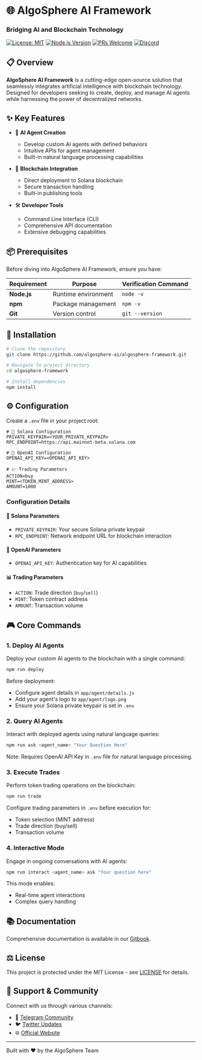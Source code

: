 # 🌐 AlgoSphere AI Framework

### Bridging AI and Blockchain Technology

[![License: MIT](https://img.shields.io/badge/License-MIT-yellow.svg)](https://opensource.org/licenses/MIT)
[![Node.js Version](https://img.shields.io/badge/node-%3E%3D%2018.0.0-brightgreen)](https://nodejs.org/)
[![PRs Welcome](https://img.shields.io/badge/PRs-welcome-brightgreen.svg)](CONTRIBUTING.md)
[![Discord](https://img.shields.io/discord/937797631323226112?color=7389D8&label=Discord&logo=discord&logoColor=ffffff)](https://discord.gg/algosphere)

## 📋 Overview

**AlgoSphere AI Framework** is a cutting-edge open-source solution that seamlessly integrates artificial intelligence with blockchain technology. Designed for developers seeking to create, deploy, and manage AI agents while harnessing the power of decentralized networks.

## ✨ Key Features

- 🤖 **AI Agent Creation**
  - Develop custom AI agents with defined behaviors
  - Intuitive APIs for agent management
  - Built-in natural language processing capabilities

- 🔗 **Blockchain Integration**
  - Direct deployment to Solana blockchain
  - Secure transaction handling
  - Built-in publishing tools

- 🛠️ **Developer Tools**
  - Command Line Interface (CLI)
  - Comprehensive API documentation
  - Extensive debugging capabilities

## 📦 Prerequisites

Before diving into AlgoSphere AI Framework, ensure you have:

| Requirement | Purpose | Verification Command |
|------------|----------|---------------------|
| **Node.js** | Runtime environment | `node -v` |
| **npm** | Package management | `npm -v` |
| **Git** | Version control | `git --version` |

## 🚀 Installation

```bash
# Clone the repository
git clone https://github.com/algosphere-ai/algosphere-framework.git

# Navigate to project directory
cd algosphere-framework

# Install dependencies
npm install
```

## ⚙️ Configuration

Create a `.env` file in your project root:

```env
# 🔐 Solana Configuration
PRIVATE_KEYPAIR=<YOUR_PRIVATE_KEYPAIR>
RPC_ENDPOINT=https://api.mainnet-beta.solana.com

# 🤖 OpenAI Configuration
OPENAI_API_KEY=<OPENAI_API_KEY>

# 💹 Trading Parameters
ACTION=buy
MINT=<TOKEN_MINT_ADDRESS>
AMOUNT=1000
```

### Configuration Details

#### 🔑 Solana Parameters
- `PRIVATE_KEYPAIR`: Your secure Solana private keypair
- `RPC_ENDPOINT`: Network endpoint URL for blockchain interaction

#### 🎯 OpenAI Parameters
- `OPENAI_API_KEY`: Authentication key for AI capabilities

#### 📊 Trading Parameters
- `ACTION`: Trade direction (`buy`/`sell`)
- `MINT`: Token contract address
- `AMOUNT`: Transaction volume

## 🎮 Core Commands

### 1. Deploy AI Agents
Deploy your custom AI agents to the blockchain with a single command:

```bash
npm run deploy
```

Before deployment:
- Configure agent details in `app/agent/details.js`
- Add your agent's logo to `app/agent/logo.png`
- Ensure your Solana private keypair is set in `.env`

### 2. Query AI Agents
Interact with deployed agents using natural language queries:

```bash
npm run ask <agent_name> "Your Question Here"
```

Note: Requires OpenAI API Key in `.env` file for natural language processing.

### 3. Execute Trades
Perform token trading operations on the blockchain:

```bash
npm run trade
```

Configure trading parameters in `.env` before execution for:
- Token selection (MINT address)
- Trade direction (buy/sell)
- Transaction volume

### 4. Interactive Mode
Engage in ongoing conversations with AI agents:

```bash
npm run interact <agent_name> ask "Your question here"
```

This mode enables:
- Real-time agent interactions
- Complex query handling

## 📚 Documentation

Comprehensive documentation is available in our [Gitbook](https://algosphere.gitbook.io/algosphere-ai-framework).

## ⚖️ License

This project is protected under the MIT License - see [LICENSE](LICENSE) for details.

## 🌟 Support & Community

Connect with us through various channels:

- 💬 [Telegram Community](https://t.me/example)
- 🐦 [Twitter Updates](https://twitter.com/example)
- 🌐 [Official Website](https://algosphereai.xyz)

---

Built with ❤️ by the AlgoSphere Team